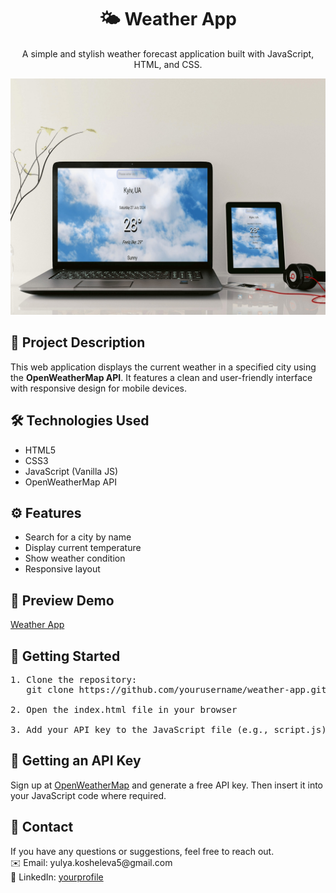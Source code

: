 <h1 align="center">🌤️ Weather App</h1>

<p align="center">
  A simple and stylish weather forecast application built with JavaScript, HTML, and CSS.
</p>

<p align="center">
  <img src="https://github.com/Yulya-ko/Weather-project/blob/main/weather.jpg" alt="Weather App Preview" width="600">
</p>

<h2>📌 Project Description</h2>

<p>
  This web application displays the current weather in a specified city using the <strong>OpenWeatherMap API</strong>. 
  It features a clean and user-friendly interface with responsive design for mobile devices.
</p>

<h2>🛠️ Technologies Used</h2>

<ul>
  <li>HTML5</li>
  <li>CSS3</li>
  <li>JavaScript (Vanilla JS)</li>
  <li>OpenWeatherMap API</li>
</ul>

<h2>⚙️ Features</h2>

<ul>
  <li>Search for a city by name</li>
  <li>Display current temperature</li>
  <li>Show weather condition</li>
  <li>Responsive layout</li>
</ul>

<h2>📸 Preview Demo</h2>

<a href="https://luminous-longma-4f0624.netlify.app/" target="_blank">Weather App</a>

<h2>🚀 Getting Started</h2>

<pre>
1. Clone the repository:
   git clone https://github.com/yourusername/weather-app.git

2. Open the index.html file in your browser

3. Add your API key to the JavaScript file (e.g., script.js)
</pre>

<h2>🔑 Getting an API Key</h2>

<p>
  Sign up at <a href="https://openweathermap.org/">OpenWeatherMap</a> and generate a free API key.
  Then insert it into your JavaScript code where required.
</p>

<h2>📩 Contact</h2>

<p>
  If you have any questions or suggestions, feel free to reach out.<br>
  ✉️ Email: yulya.kosheleva5@gmail.com<br>
  💼 LinkedIn: <a href="https://luminous-longma-4f0624.netlify.app/">yourprofile</a>
</p>
